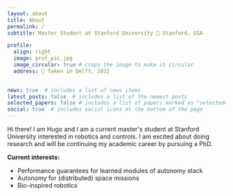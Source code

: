 ```yaml
---
layout: about
title: About
permalink: /
subtitle: Master Student at Stanford University 📍 Stanford, USA

profile:
  align: right
  image: prof_pic.jpg
  image_circular: true # crops the image to make it circular
  address: 📸 Taken in Delft, 2022
    

news: true  # includes a list of news items
latest_posts: false  # includes a list of the newest posts
selected_papers: false # includes a list of papers marked as "selected={true}"
social: true  # includes social icons at the bottom of the page
---
```


Hi there! I am Hugo and I am a current master's student at Stanford University interested in robotics and controls. I am excited about doing research and will be continuing my academic career by pursuing a PhD.

**Current interests:**
- Performance guarantees for learned modules of autonomy stack
- Autonomy for (distributed) space missions
- Bio-inspired robotics
